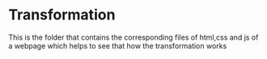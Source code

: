 # Transformation
<p>This is the folder that contains the corresponding files of html,css and js of a webpage which helps to see that how the transformation works</p>
